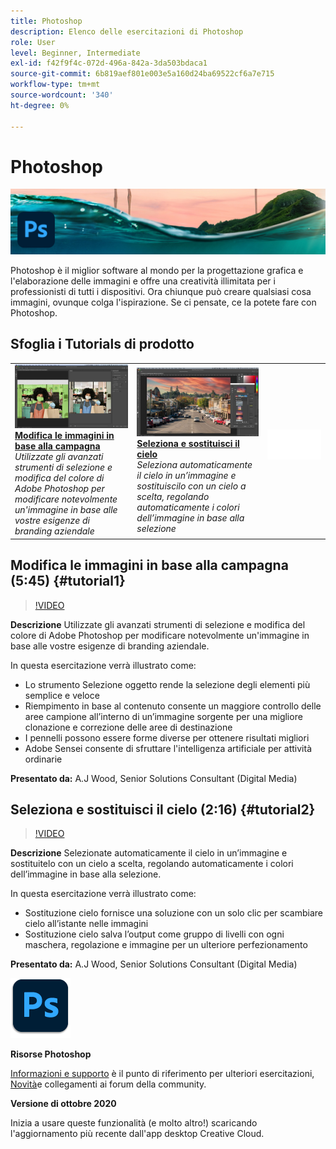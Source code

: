 ```yaml
---
title: Photoshop
description: Elenco delle esercitazioni di Photoshop
role: User
level: Beginner, Intermediate
exl-id: f42f9f4c-072d-496a-842a-3da503bdaca1
source-git-commit: 6b819aef801e003e5a160d24ba69522cf6a7e715
workflow-type: tm+mt
source-wordcount: '340'
ht-degree: 0%

---
```


# Photoshop

![Tutorial Hero Image](../assets/Photoshop.jpg)

Photoshop è il miglior software al mondo per la progettazione grafica e l&#39;elaborazione delle immagini e offre una creatività illimitata per i professionisti di tutti i dispositivi. Ora chiunque può creare qualsiasi cosa immagini, ovunque colga l&#39;ispirazione. Se ci pensate, ce la potete fare con Photoshop.

## Sfoglia i Tutorials di prodotto

<table style="table-layout:fixed">
<tr>
 <td>
   <a href="photoshop.md#tutorial1">
      <img alt="Modifica le immagini in base alla campagna" src="../assets/PS_ObjectSelect_ContentAware_wood.jpg" />
   </a>
    <div>
   <a href="photoshop.md#tutorial1"><strong>Modifica le immagini in base alla campagna</strong></a>
    </div>
    <em>Utilizzate gli avanzati strumenti di selezione e modifica del colore di Adobe Photoshop per modificare notevolmente un'immagine in base alle vostre esigenze di branding aziendale</em>
    <br>
  </td>
  <td>
    <a href="photoshop.md#tutorial2">
        <img alt="Seleziona e sostituisci il cielo" src="../assets/PS_Sky_Replace_wood.jpg" />
    </a>
    <div>
    <a href="photoshop.md#tutorial2"><strong>Seleziona e sostituisci il cielo</strong></a>
    </div>
    <em>Seleziona automaticamente il cielo in un’immagine e sostituiscilo con un cielo a scelta, regolando automaticamente i colori dell’immagine in base alla selezione</em>
    <br>
  </td>
  <td>
    <img alt="Spaziatore" src="../assets/Whitespacer.png" />
    <div>
    <br>
  </td>
</tr>
</table>

## Modifica le immagini in base alla campagna (5:45) {#tutorial1}

>[!VIDEO](https://video.tv.adobe.com/v/326950?hidetitle=true)

**Descrizione**
Utilizzate gli avanzati strumenti di selezione e modifica del colore di Adobe Photoshop per modificare notevolmente un&#39;immagine in base alle vostre esigenze di branding aziendale.

In questa esercitazione verrà illustrato come:
* Lo strumento Selezione oggetto rende la selezione degli elementi più semplice e veloce
* Riempimento in base al contenuto consente un maggiore controllo delle aree campione all’interno di un’immagine sorgente per una migliore clonazione e correzione delle aree di destinazione
* I pennelli possono essere forme diverse per ottenere risultati migliori
* Adobe Sensei consente di sfruttare l&#39;intelligenza artificiale per attività ordinarie

**Presentato da:**
A.J Wood, Senior Solutions Consultant (Digital Media)

## Seleziona e sostituisci il cielo (2:16) {#tutorial2}

>[!VIDEO](https://video.tv.adobe.com/v/326953?hidetitle=true)

**Descrizione**
Selezionate automaticamente il cielo in un’immagine e sostituitelo con un cielo a scelta, regolando automaticamente i colori dell’immagine in base alla selezione.

In questa esercitazione verrà illustrato come:
* Sostituzione cielo fornisce una soluzione con un solo clic per scambiare cielo all’istante nelle immagini
* Sostituzione cielo salva l’output come gruppo di livelli con ogni maschera, regolazione e immagine per un ulteriore perfezionamento


**Presentato da:**
A.J Wood, Senior Solutions Consultant (Digital Media)

![Logo Photoshop](../assets/ps_appicon_96.png)

**Risorse Photoshop**

[Informazioni e supporto](https://helpx.adobe.com/support/photoshop.html) è il punto di riferimento per ulteriori esercitazioni, [Novità](https://helpx.adobe.com/photoshop/using/whats-new.html)e collegamenti ai forum della community.

**Versione di ottobre 2020**

Inizia a usare queste funzionalità (e molto altro!) scaricando l&#39;aggiornamento più recente dall&#39;app desktop Creative Cloud.
